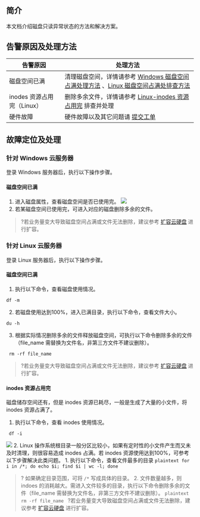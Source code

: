 ## 简介

本文档介绍磁盘只读异常状态的方法和解决方案。


## 告警原因及处理方法

| 告警原因                   | 处理方法                                                     |
| -------------------------- | ------------------------------------------------------------ |
| 磁盘空间已满               | 清理磁盘空间，详情请参考 [Windows 磁盘空间占满处理方法](#step1) 、[Linux 磁盘空间占满处排查方法](#step2) |
| inodes 资源占用完（Linux） | 删除多余文件，详情请参考 [Linux-inodes 资源占用完](#step3) 排查并处理 |
| 硬件故障                   | 硬件故障以及其它问题请  [提交工单](https://console.cloud.tencent.com/workorder/category) |

## 故障定位及处理

### 针对 Windows 云服务器

登录 Windows 服务器后，执行以下操作步骤。
[](id:step1)

#### 磁盘空间已满

1. 进入磁盘属性，查看磁盘空间是否已使用完。
![](https://main.qcloudimg.com/raw/e45bdd451dd2fbc76f2b57926526da58.png)
2. 若某磁盘空间已使用完，可进入对应的磁盘删除多余的文件。
> ?若业务量变大导致磁盘空间占满或文件无法删除，建议参考 [扩容云硬盘](https://cloud.tencent.com/document/product/213/34068) 进行扩容。 

### 针对 Linux 云服务器

登录 Linux 服务器后，执行以下操作步骤。
[](id:step2)

#### 磁盘空间已满

1. 执行以下命令，查看磁盘使用情况。
```plaintext
df -m
```
2. 若磁盘使用达到100%，进入已满目录，执行以下命令，查看文件大小。
```plaintext
du -h
```
3. 根据实际情况删除多余的文件释放磁盘空间，可执行以下命令删除多余的文件（file_name 需替换为文件名，非第三方文件不建议删除）。
```plaintext
 rm -rf file_name
```
> ?若业务量变大导致磁盘空间占满或文件无法删除，建议参考 [扩容云硬盘](https://cloud.tencent.com/document/product/213/34068) 进行扩容。 



 [](id:step3)
#### inodes 资源占用完

 磁盘储存空间还有，但是 inodes 资源已耗尽，一般是生成了大量的小文件，将 inodes 资源占满了。

1. 执行以下命令，查看 inodes 使用情况。
```plaintext
 df -i
```
![](https://main.qcloudimg.com/raw/f556dff564970157ab2db6eeeed07aa4.png)
2. Linux 操作系统根目录一般分区比较小，如果有定时性的小文件产生而又未及时清理，则很容易造成 inodes 占满。若 inodes 资源使用达到100%，可参考以下步骤解决此类问题。
	1. 执行以下命令，查看文件最多的目录
	```plaintext
	for i in /*; do echo $i; find $i | wc -l; done
	```
>? 如果确定目录范围，可将 `/*` 写成具体的目录。
	2. 文件数量越多，则 indoes 的消耗越大。需进入文件较多的目录，执行以下命令删除多余的文件（file_name 需替换为文件名，非第三方文件不建议删除）。
	```plaintext
	 rm -rf file_name
	```
>?若业务量变大导致磁盘空间占满或文件无法删除，建议参考 [扩容云硬盘](https://cloud.tencent.com/document/product/213/34068) 进行扩容。 



